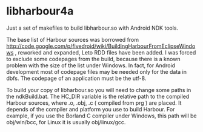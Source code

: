 # libharbour4a
Just a set of makefiles to build libharbour.so with Android NDK tools.

The base list of Harbour sources was borrowed from http://code.google.com/p/fivedroid/wiki/BuildingHarbourFromEclipseWindows
, reworked and expanded, Leto RDD files have been added. I was forced to exclude some 
codepages from the build, because there is a known problem with the size of the list under Windows.
In fact, for Android development most of codepage files may be needed only for the data in dbfs.
The codepage of an application must be the utf-8.

To build your copy of libharbour.so you will need to change some paths in the ndkBuild.bat.
The HC_DIR variable is the relative path to the compiled Harbour sources, where .o, .obj, .c ( compiled from prg ) are placed.
It depends of the compiler and platform you use to build Harbour. For example, if you use the Borland C compiler under Windows,
this path will be obj/win/bcc, for Linux it is usually obj/linux/gcc.

